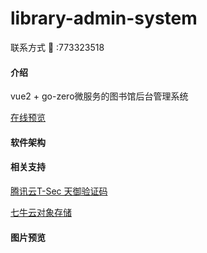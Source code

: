 # library-admin-system

联系方式  🐧 :773323518

#### 介绍
vue2 + go-zero微服务的图书馆后台管理系统

[在线预览](http://adminl.wwywwy.top/)

#### 软件架构


#### 相关支持

[腾讯云T-Sec 天御验证码](https://cloud.tencent.com/product/captcha)

[七牛云对象存储](https://www.qiniu.com/)

#### 图片预览

